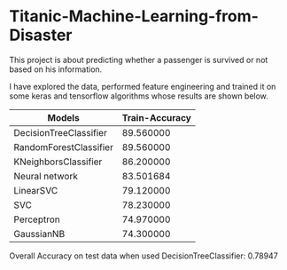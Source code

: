 # Titanic-Machine-Learning-from-Disaster

This project is about predicting whether a passenger is survived or not based on his information.

I have explored the data, performed feature engineering and trained it on some  keras and tensorflow algorithms whose results are shown below.

<table>
    <thead>
      <tr>
        <th>Models</th>
        <th>Train-Accuracy</th>
<!--         <th>Validation-Accuracy</th> -->
      </tr>
    </thead>
    <tbody>
        <tr>
            <td>DecisionTreeClassifier</td>
            <td>89.560000</td>
<!--             <td>89.560000</td> -->
        </tr>
        <tr>
            <td>RandomForestClassifier</td>
            <td>89.560000</td>
<!--             <td></td> -->
        </tr>
      <tr>
            <td>KNeighborsClassifier</td>
            <td>86.200000</td>
<!--             <td></td> -->
        </tr>
      <tr>
            <td>Neural network</td>
            <td>83.501684</td>
<!--             <td></td> -->
        </tr>
      <tr>
            <td>LinearSVC</td>
            <td>79.120000</td>
<!--             <td></td> -->
        </tr>
      <tr>
            <td>SVC</td>
            <td>78.230000</td>
<!--             <td></td> -->
        </tr>
      <tr>
            <td>Perceptron</td>
            <td>74.970000	</td>
<!--             <td></td> -->
        </tr>
      <tr>
            <td>GaussianNB</td>
            <td>74.300000</td>
<!--             <td></td> -->
        </tr>
    </tbody>
</table>

Overall Accuracy on test data when used DecisionTreeClassifier: 0.78947
